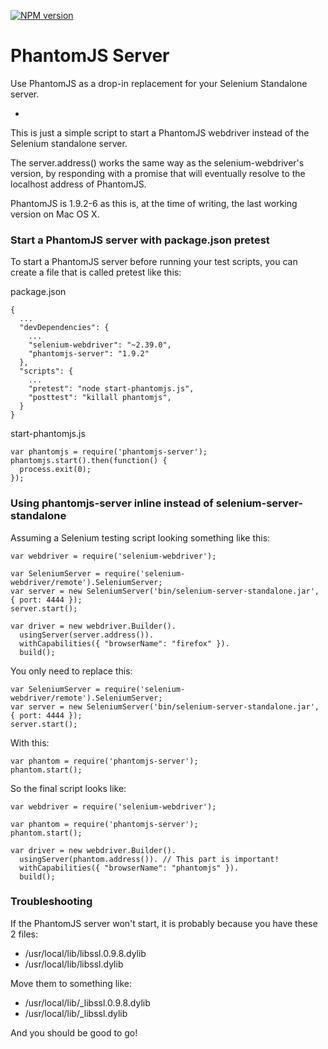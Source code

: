 [![NPM version](https://badge.fury.io/js/phantomjs-server.png)](http://badge.fury.io/js/phantomjs-server)

PhantomJS Server
=======

Use PhantomJS as a drop-in replacement for your Selenium Standalone server.

-

This is just a simple script to start a PhantomJS webdriver instead of the Selenium standalone server.

The server.address() works the same way as the selenium-webdriver's version, by responding with a promise that will eventually resolve to the localhost address of PhantomJS.

PhantomJS is 1.9.2-6 as this is, at the time of writing, the last working version on Mac OS X.

### Start a PhantomJS server with package.json pretest
To start a PhantomJS server before running your test scripts, you can create a file that is called pretest like this:

package.json
```
{
  ...
  "devDependencies": {
	...
    "selenium-webdriver": "~2.39.0",
    "phantomjs-server": "1.9.2"
  },
  "scripts": {
	...
    "pretest": "node start-phantomjs.js",
    "posttest": "killall phantomjs",
  }
}
```

start-phantomjs.js
```
var phantomjs = require('phantomjs-server');
phantomjs.start().then(function() {
  process.exit(0);
});
```


### Using phantomjs-server inline instead of selenium-server-standalone

Assuming a Selenium testing script looking something like this:
```
var webdriver = require('selenium-webdriver');

var SeleniumServer = require('selenium-webdriver/remote').SeleniumServer;
var server = new SeleniumServer('bin/selenium-server-standalone.jar', { port: 4444 });
server.start();

var driver = new webdriver.Builder().
  usingServer(server.address()).
  withCapabilities({ "browserName": "firefox" }).
  build();
```

You only need to replace this:
```
var SeleniumServer = require('selenium-webdriver/remote').SeleniumServer;
var server = new SeleniumServer('bin/selenium-server-standalone.jar', { port: 4444 });
server.start();
```

With this:
```
var phantom = require('phantomjs-server');
phantom.start();
```



So the final script looks like:

```
var webdriver = require('selenium-webdriver');

var phantom = require('phantomjs-server');
phantom.start();

var driver = new webdriver.Builder().
  usingServer(phantom.address()). // This part is important!
  withCapabilities({ "browserName": "phantomjs" }).
  build();
```

### Troubleshooting
If the PhantomJS server won't start, it is probably because you have these 2 files:

* /usr/local/lib/libssl.0.9.8.dylib
* /usr/local/lib/libssl.dylib

Move them to something like:

* /usr/local/lib/_libssl.0.9.8.dylib
* /usr/local/lib/_libssl.dylib

And you should be good to go!
